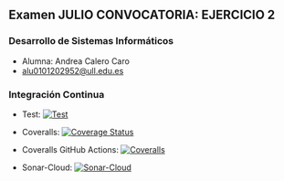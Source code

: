 ## Examen JULIO CONVOCATORIA: EJERCICIO 2
### Desarrollo de Sistemas Informáticos

- Alumna: Andrea Calero Caro
- alu0101202952@ull.edu.es


### Integración Continua
- Test:
[![Test](https://github.com/ULL-ESIT-INF-DSI-2021/examen-julio-alu0101202952AndreaCaleroCaro-ejercicio2/actions/workflows/tests.yml/badge.svg)](https://github.com/ULL-ESIT-INF-DSI-2021/examen-julio-alu0101202952AndreaCaleroCaro-ejercicio2/actions/workflows/tests.yml)

- Coveralls:
[![Coverage Status](https://coveralls.io/repos/github/ULL-ESIT-INF-DSI-2021/examen-julio-alu0101202952AndreaCaleroCaro-ejercicio2/badge.svg?branch=master)](https://coveralls.io/github/ULL-ESIT-INF-DSI-2021/examen-julio-alu0101202952AndreaCaleroCaro-ejercicio2?branch=master)

- Coveralls GitHub Actions:
[![Coveralls](https://github.com/ULL-ESIT-INF-DSI-2021/examen-julio-alu0101202952AndreaCaleroCaro-ejercicio2/actions/workflows/coveralls.yml/badge.svg)](https://github.com/ULL-ESIT-INF-DSI-2021/examen-julio-alu0101202952AndreaCaleroCaro-ejercicio2/actions/workflows/coveralls.yml)

- Sonar-Cloud:
[![Sonar-Cloud](https://github.com/ULL-ESIT-INF-DSI-2021/examen-julio-alu0101202952AndreaCaleroCaro-ejercicio2/actions/workflows/sonar-cloud.yml/badge.svg)](https://github.com/ULL-ESIT-INF-DSI-2021/examen-julio-alu0101202952AndreaCaleroCaro-ejercicio2/actions/workflows/sonar-cloud.yml)